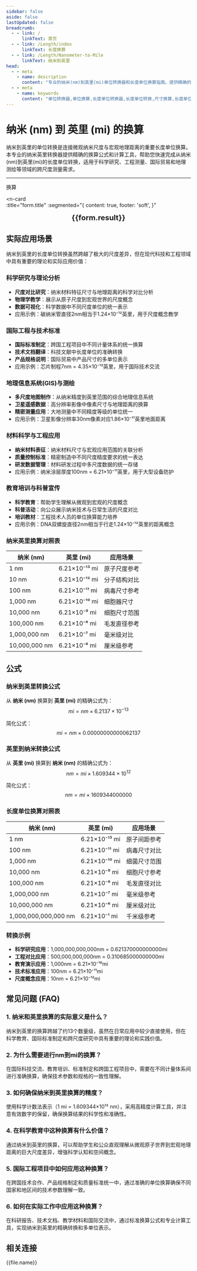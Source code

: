 ```yaml
---
sidebar: false
aside: false
lastUpdated: false
breadcrumb:
  - - link: /
      linkText: 首页
  - - link: /Length/index
      linkText: 长度换算
  - - link: /Length/Nanometer-to-Mile
      linkText: 纳米到英里
head:
  - - meta
    - name: description
      content: "专业的纳米(nm)到英里(mi)单位转换器和长度单位换算指南。提供精确的纳米英里换算公式、转换表和计算器，适用于科学研究、工程测量、国际贸易和地理测绘等领域的长度单位转换需求。"
  - - meta
    - name: keywords
      content: "单位转换器,单位换算,长度单位转换器,长度单位转换,尺寸换算,长度单位换算,纳米英里,纳米和英里,纳米单位,一纳米等于多少英里,纳米到英里换算,nm mi,纳米和英里的换算单位,纳米英里转换,mi是什么单位,纳米换算,nm,英里单位,长度换算公式,纳米转英里,英里换算,纳米计算器,英里计算器,长度单位,纳米到英里公式,英里转换器,纳米英里对照表,长度转换,单位换算表,纳米英里换算器,英里长度,纳米长度,长度计算,单位转换公式,纳米英里计算,长度换算器,英里单位换算,纳米单位换算,长度单位转换表,纳米英里转换表"
---
```

# 纳米 (nm) 到 英里 (mi) 的换算

纳米到英里的单位转换是连接微观纳米尺度与宏观地理距离的重要长度单位换算。本专业的纳米英里转换器提供精确的换算公式和计算工具，帮助您快速完成从纳米(nm)到英里(mi)的长度单位转换，适用于科学研究、工程测量、国际贸易和地理测绘等领域的跨尺度测量需求。

---
<script setup>
import { onMounted, reactive, inject, ref } from 'vue'
import { NButton, NForm, NFormItem, NInput, NInputNumber, NSelect, NCard, useMessage,NGrid ,NGi } from 'naive-ui'
import { defineClientComponent } from 'vitepress'
import { Length } from '../files';
const seoKey = ['单位转换器','单位换算','长度单位转换器','长度单位转换','尺寸换算','长度单位换算','长度单位换算表','纳米英里','纳米和英里','纳米单位','一纳米等于多少英里','纳米到英里换算','nm mi','纳米和英里的换算单位','纳米英里转换','mi是什么单位','纳米和英里','纳米换算','nm','英里单位','长度换算公式','纳米转英里','英里换算','纳米计算器','英里计算器','长度单位','纳米到英里公式','英里转换器','纳米英里对照表','长度转换','单位换算表','纳米英里换算器','英里长度','纳米长度','长度计算','单位转换公式','纳米英里计算','长度换算器','英里单位换算','纳米单位换算','长度单位转换表','纳米英里转换表']
const convert = inject('convert')

const form = reactive({
  number: null,
  result: '',
  title: '纳米 (nm) 到 英里 (mi) 的换算'
})

const convertHandler = () => {
  if (form.number !== null && !isNaN(form.number)) {
    const convertedValue = parseFloat(form.number) * 0.00000000000062137
    form.result = `${form.number}nm = ${convertedValue.toFixed(15)}mi`
  } else {
    form.result = '请输入有效的数值。'
  }
}
</script>

<n-form size="large" :model="form">
  <n-form-item label="纳米 (nm)">
    <n-input-number v-model:value="form.number" placeholder="输入纳米" style="width: 100%" />
  </n-form-item>
  <n-form-item>
    <n-button type="info" @click="convertHandler" block>换算</n-button>
  </n-form-item>
</n-form>

<n-card  
  :title="form.title"
  :segmented="{
    content: true,
    footer: 'soft',
  }"
>
  <div  style="text-align:center;font-size:20px;">
    <strong>{{form.result}}</strong>
  </div>
    <template #footer>
    <div>
      <span v-for="item of seoKey">{{item}}，</span>
    </div>
  </template>
</n-card>

## 实际应用场景

纳米到英里的长度单位转换虽然跨越了极大的尺度差异，但在现代科技和工程领域中具有重要的理论和实际应用价值：

### 科学研究与理论分析
- **尺度对比研究**：纳米材料特征尺寸与地理距离的科学对比分析
- **物理学教学**：展示从原子尺度到宏观世界的尺度概念
- **数据可视化**：科学数据中不同尺度单位的统一表示
- 应用示例：碳纳米管直径2nm相当于1.24×10⁻¹²英里，用于尺度概念教学

### 国际工程与技术标准
- **国际标准制定**：跨国工程项目中不同计量体系的统一换算
- **技术文档翻译**：科技文献中长度单位的准确转换
- **产品规格说明**：国际贸易中产品尺寸的多单位表示
- 应用示例：芯片制程7nm = 4.35×10⁻¹²英里，用于国际技术交流

### 地理信息系统(GIS)与测绘
- **多尺度地图制作**：从纳米精度到英里范围的综合地理信息系统
- **卫星遥感数据**：高分辨率影像中像素尺寸与地理距离的换算
- **精密测量应用**：大地测量中不同精度等级的单位统一
- 应用示例：卫星影像分辨率30nm像素对应1.86×10⁻¹¹英里地面距离

### 材料科学与工程应用
- **纳米材料表征**：纳米材料尺寸与宏观应用范围的关联分析
- **质量控制标准**：精密制造中不同尺度精度要求的统一表达
- **研发数据管理**：材料研发过程中多尺度数据的统一存储
- 应用示例：纳米涂层厚度100nm = 6.21×10⁻¹¹英里，用于大型设备防护

### 教育培训与科普宣传
- **科学教育**：帮助学生理解从微观到宏观的尺度概念
- **科普活动**：向公众展示纳米技术与日常生活的尺度对比
- **培训教材**：工程技术人员的单位换算能力培养
- 应用示例：DNA双螺旋直径2nm相当于行走1.24×10⁻¹²英里的距离概念

### 纳米英里换算对照表

| 纳米 (nm) | 英里 (mi) | 应用场景 |
|----------|-------------|----------|
| 1 nm | 6.21×10⁻¹³ mi | 原子尺度参考 |
| 10 nm | 6.21×10⁻¹² mi | 分子结构对比 |
| 100 nm | 6.21×10⁻¹¹ mi | 病毒尺寸参考 |
| 1,000 nm | 6.21×10⁻¹⁰ mi | 细胞器尺寸 |
| 10,000 nm | 6.21×10⁻⁹ mi | 细胞尺寸范围 |
| 100,000 nm | 6.21×10⁻⁸ mi | 毛发直径参考 |
| 1,000,000 nm | 6.21×10⁻⁷ mi | 毫米级对比 |
| 10,000,000 nm | 6.21×10⁻⁶ mi | 厘米级参考 |

## 公式

### 纳米到英里转换公式
从 **纳米 (nm)** 换算到 **英里 (mi)** 的精确公式为：
$$ mi = nm \times 6.2137 \times 10^{-13} $$

简化公式：
$$ mi = nm \times 0.00000000000062137 $$

### 英里到纳米转换公式
从 **英里 (mi)** 换算到 **纳米 (nm)** 的精确公式为：
$$ nm = mi \times 1.609344 \times 10^{12} $$

简化公式：
$$ nm = mi \times 1609344000000 $$

### 长度单位换算对照表

| 纳米 (nm) | 英里 (mi) | 应用场景 |
|-----------|-----------|----------|
| 1 nm | 6.21×10⁻¹³ mi | 原子间距参考 |
| 100 nm | 6.21×10⁻¹¹ mi | 病毒尺寸对比 |
| 1,000 nm | 6.21×10⁻¹⁰ mi | 细菌尺寸范围 |
| 10,000 nm | 6.21×10⁻⁹ mi | 细胞尺寸参考 |
| 100,000 nm | 6.21×10⁻⁸ mi | 毛发直径对比 |
| 1,000,000 nm | 6.21×10⁻⁷ mi | 毫米级参考 |
| 10,000,000 nm | 6.21×10⁻⁶ mi | 厘米级对比 |
| 1,000,000,000,000 nm | 6.21×10⁻¹ mi | 千米级参考 |

### 转换示例
- **科学研究应用**：1,000,000,000,000nm = 0.621370000000000mi
- **工程对比应用**：500,000,000,000nm = 0.310685000000000mi
- **教育演示应用**：1,000nm = 6.21×10⁻¹⁰mi
- **技术标准应用**：100nm = 6.21×10⁻¹¹mi
- **尺度概念应用**：10nm = 6.21×10⁻¹²mi

## 常见问题 (FAQ)

### 1. 纳米和英里换算的实际意义是什么？
纳米到英里的换算跨越了约13个数量级，虽然在日常应用中较少直接使用，但在科学教育、国际标准制定和跨尺度研究中具有重要的理论和实践价值。

### 2. 为什么需要进行nm到mi的换算？
在国际科技交流、教育培训、标准制定和跨国工程项目中，需要在不同计量体系间进行准确换算，确保技术参数和规格的一致性理解。

### 3. 如何确保纳米到英里换算的精度？
使用科学计数法表示（1 mi = 1.609344×10¹² nm），采用高精度计算工具，并注意有效数字的保留，确保换算结果的科学性和准确性。

### 4. 在科学教育中这种换算有什么价值？
通过纳米到英里的换算，可以帮助学生和公众直观理解从微观原子世界到宏观地理距离的巨大尺度差异，增强科学认知和空间概念。

### 5. 国际工程项目中如何应用这种换算？
在跨国技术合作、产品规格制定和质量标准统一中，通过准确的单位换算确保不同国家和地区间的技术参数理解一致。

### 6. 如何在实际工作中应用这种换算？
在科研报告、技术文档、教学材料和国际交流中，通过标准换算公式和专业计算工具，实现纳米到英里的精确转换和多单位表示。

## 相关连接
<n-grid x-gap="12" :cols="2">
  <n-gi v-for="(file, index) in Length" :key="index">
    <n-button
      text
      tag="a"
      :href="file.path"
      type="info"
    >
      {{file.name}}
    </n-button>
  </n-gi>
</n-grid>